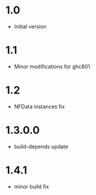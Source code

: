 # 1.0

* Initial version

# 1.1

* Minor modifications for ghc801

# 1.2

* NFData instances fix

# 1.3.0.0

* build-depends update

# 1.4.1

* minor build fix


